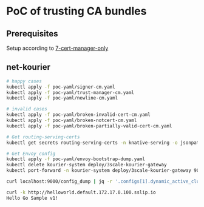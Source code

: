 # PoC of trusting CA bundles

## Prerequisites

Setup according to [7-cert-manager-only](../7-cert-manager-only/README.md)

## net-kourier

```bash
# happy cases
kubectl apply -f poc-yaml/signer-cm.yaml
kubectl apply -f poc-yaml/trust-manager-cm.yaml
kubectl apply -f poc-yaml/newline-cm.yaml

# invalid cases
kubectl apply -f poc-yaml/broken-invalid-cert-cm.yaml
kubectl apply -f poc-yaml/broken-notcert-cm.yaml
kubectl apply -f poc-yaml/broken-partially-valid-cert-cm.yaml
```

```bash
# Get routing-serving-certs
kubectl get secrets routing-serving-certs -n knative-serving -o jsonpath={'.data.ca\.crt'} | base64 -d | openssl x509 -text

# Get Envoy config
kubectl apply -f poc-yaml/envoy-bootstrap-dump.yaml
kubectl delete kourier-system deploy/3scale-kourier-gateway
kubectl port-forward -n kourier-system deploy/3scale-kourier-gateway 9000

curl localhost:9000/config_dump | jq -r '.configs[1].dynamic_active_clusters[0].cluster.transport_socket.typed_config.common_tls_context.validation_context.trusted_ca.inline_bytes' | base64 -d
```

```bash
curl -k http://helloworld.default.172.17.0.100.sslip.io
Hello Go Sample v1!
```
